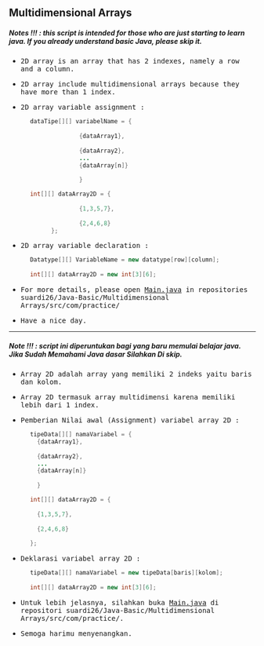 ## Multidimensional Arrays
##### Notes !!! : this script is intended for those who are just starting to learn java. If you already understand basic Java, please skip it.

- <samp>2D array is an array that has 2 indexes, namely a row and a column.</samp>

- <samp>2D array include multidimensional arrays because they have more than 1 index.</samp>

- <samp>2D array variable assignment :</samp> 
      
```java
      dataTipe[][] variabelName = {
      
                    {dataArray1},
                    
                    {dataArray2},
                    ...
                    {dataArray[n]}
                    
                    }

      int[][] dataArray2D = {
      
                    {1,3,5,7},
                    
                    {2,4,6,8}
            };
```

- <samp>2D array variable declaration :</samp>

```java
      Datatype[][] VariableName = new datatype[row][column];
      
      int[][] dataArray2D = new int[3][6];
```

- <samp>For more details, please open [Main.java](https://github.com/suardi26/Java-Basic/blob/main/Multidimensional%20Arrays/src/com/ptactice/Main.java) in repositories suardi26/Java-Basic/Multidimensional Arrays/src/com/practice/</samp>

- <samp>Have a nice day.</samp>

---

##### Note !!! : script ini diperuntukan bagi yang baru memulai belajar java. Jika Sudah Memahami Java dasar Silahkan Di skip.


- <samp>Array 2D adalah array yang memiliki 2 indeks yaitu baris dan kolom.</samp>

- <samp>Array 2D termasuk array multidimensi karena memiliki lebih dari 1 index.</samp>

- <samp>Pemberian Nilai awal (Assignment) variabel array 2D :</samp>

```java 
      tipeData[][] namaVariabel = {
        {dataArray1},
        
        {dataArray2},
        ...
        {dataArray[n]}
        
        }

      int[][] dataArray2D = {
      
        {1,3,5,7},
        
        {2,4,6,8}
        
      }; 
```

- <samp>Deklarasi variabel array 2D :</samp>

```java
      tipeData[][] namaVariabel = new tipeData[baris][kolom];
      
      int[][] dataArray2D = new int[3][6];
```

- <samp>Untuk lebih jelasnya, silahkan buka [Main.java](https://github.com/suardi26/Java-Basic/blob/main/Multidimensional%20Arrays/src/com/ptactice/Main.java) di repositori suardi26/Java-Basic/Multidimensional Arrays/src/com/practice/.</samp>

- <samp>Semoga harimu menyenangkan.</samp>

